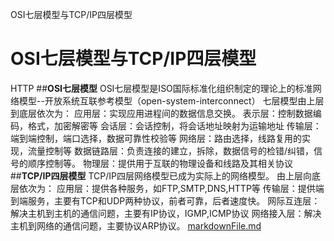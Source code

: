 OSI七层模型与TCP/IP四层模型

# OSI七层模型与TCP/IP四层模型

HTTP
##**OSI七层模型**
OSI七层模型是ISO国际标准化组织制定的理论上的标准网络模型--开放系统互联参考模型（open-system-interconnect）
七层模型由上层到底层依次为：
应用层：实现应用进程间的数据信息交换。
表示层：控制数据编码，格式，加密解密等
会话层：会话控制，将会话地址映射为运输地址
传输层：端到端控制，端口选择，数据可靠性校验等
网络层：路由选择，线路复用的实现，流量控制等
数据链路层：负责连接的建立，拆除，数据信号的检错/纠错，信号的顺序控制等。
物理层：提供用于互联的物理设备和线路及其相关协议
##**TCP/IP四层模型**
TCP/IP四层网络模型已成为实际上的网络模型。
由上层向底层依次为：
应用层：提供各种服务，如FTP,SMTP,DNS,HTTP等
传输层：提供端到端服务，主要有TCP和UDP两种协议，前者可靠，后者速度快。
网际互连层：解决主机到主机的通信问题，主要有IP协议，IGMP,ICMP协议
网络接入层：解决主机到网络的通信问题，主要协议ARP协议。
[markdownFile.md](../_resources/9ed5d4f02113a4ba49419ee3331e5d6b.bin)